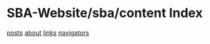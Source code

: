# SBA-Website/sba/content Index

[posts](posts/index.md)
[about](about)
[links](links)
[navigators](navigators)
